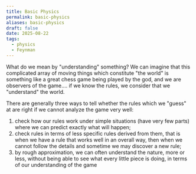 ```yaml
---
title: Basic Physics
permalink: basic-physics
aliases: basic-physics
draft: false
date: 2025-08-22
tags:
  - physics
  - Feynman
---
```


What do we mean by "understanding" something? We can imagine that this complicated array of moving things which constitute "the world" is something like a great chess game being played by the god, and we are observers of the game.... if we know the rules, we consider that we "understand" the world.  

There are generally three ways to tell whether the rules which we "guess" at are right if we cannot analyze the game very well:
1. check how our rules work under simple situations (have very few parts) where we can predict exactly what will happen;
2. check rules in terms of less specific rules derived from them, that is when we have a rule that works well in an overall way, then when we cannot follow the details and sometime we may discover a new rule;
3. by rough approximation, we can often understand the nature, more or less, without being able to see what every little piece is doing, in terms of our understanding of the game  
